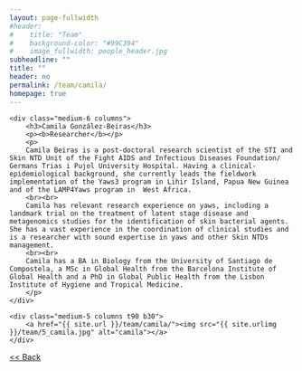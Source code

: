 ```yaml
---
layout: page-fullwidth
#header:
#    title: "Team"
#    background-color: "#99C394"
#    image_fullwidth: people_header.jpg
subheadline: ""
title: ""
header: no
permalink: /team/camila/
homepage: true
---
```


<div class="row t30">

	<div class="medium-6 columns">
		<h3>Camila González-Beiras</h3>
		<p><b>Researcher</b></p>
		<p>
		Camila Beiras is a post-doctoral research scientist of the STI and Skin NTD Unit of the Fight AIDS and Infectious Diseases Foundation/ Germans Trias i Pujol University Hospital. Having a clinical-epidemiological background, she currently leads the fieldwork implementation of the Yaws3 program in Lihir Island, Papua New Guinea and of the LAMP4Yaws program in  West Africa.
		<br><br>
		Camila has relevant research experience on yaws, including a landmark trial on the treatment of latent stage disease and metagenomics studies for the identification of skin bacterial agents. She has a vast experience in the coordination of clinical studies and is a researcher with sound expertise in yaws and other Skin NTDs management.
		<br><br>
		Camila has a BA in Biology from the University of Santiago de Compostela, a MSc in Global Health from the Barcelona Institute of Global Health and a PhD in Global Public Health from the Lisbon Institute of Hygiene and Tropical Medicine.
		</p>
	</div>

	<div class="medium-5 columns t90 b30">
		<a href="{{ site.url }}/team/camila/"><img src="{{ site.urlimg }}/team/5_camila.jpg" alt="camila"></a>
	</div>

</div>


<a class="button left r15 tiny radius" href="{{ site.url }}/team/"> << Back</a>
